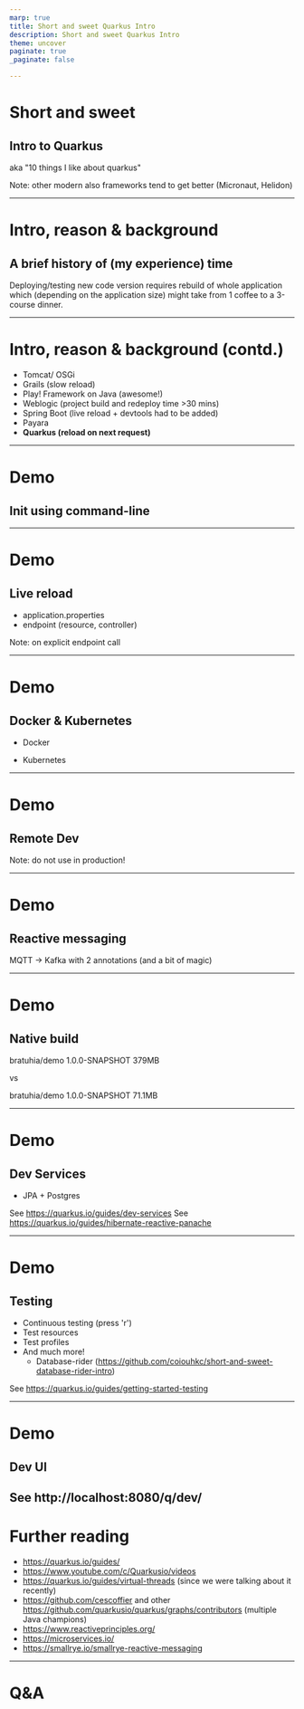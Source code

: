 ```yaml
---
marp: true
title: Short and sweet Quarkus Intro
description: Short and sweet Quarkus Intro
theme: uncover
paginate: true
_paginate: false

---
```


# Short and sweet

## Intro to Quarkus

aka "10 things I like about quarkus" 


Note: other modern also frameworks tend to get better (Micronaut, Helidon)

---

# Intro, reason & background

## A brief history of (my experience) time

Deploying/testing new code version requires rebuild of whole application which (depending on the application size) might take from 1 coffee to a 3-course dinner.

---

# Intro, reason & background (contd.)

* Tomcat/ OSGi
* Grails (slow reload)
* Play! Framework on Java (awesome!)
* Weblogic (project build and redeploy time >30 mins)
* Spring Boot (live reload + devtools had to be added)
* Payara
* __Quarkus (reload on next request)__

---

# Demo

## Init using command-line
<!--
`quarkus create app org.abratuhi.quarkus:demo`
-->
---

# Demo

## Live reload

* application.properties
* endpoint (resource, controller)

Note: on explicit endpoint call

---

# Demo

## Docker & Kubernetes

* Docker

<!--
`quarkus extension add 'container-image-jib'`

`mvn clean package`
-->

* Kubernetes
<!--
`quarkus extension add 'kubernetes'`

`kubectl apply -f target/kubernetes/kubernetes.yml`

`kubectl port-forward svc/demo 9090:80`

`curl localhost:9090/hello -o -`
`kubectl delete -f target/kubernetes/kubernetes.yml`
-->

---

# Demo

## Remote Dev

<!--
* copy `kubernetes.yml` from `target/kubernetes` to `src/main/kubernetes`

* add

```
- name: QUARKUS_LAUNCH_DEVMODE
  value: "true"
```

to `Deployment.spec.template.spec.containers.spec.env`

`kubectl apply -f src/main/kubernetes/kubernetes.yml`

`kubectl port-forward svc/demo 9090:80`

`mvn quarkus:remote-dev`
-->

Note: do not use in production!

---

# Demo

## Reactive messaging

MQTT -> Kafka with 2 annotations (and a bit of magic)

<!--
`quarkus extension add 'quarkus-smallrye-reactive-messaging-mqtt'`

`quarkus extension add 'quarkus-smallrye-reactive-messaging-kafka'`
-->

---

# Demo

## Native build

<!--
`mvn package -Pnative`
-->

bratuhia/demo 1.0.0-SNAPSHOT 379MB

vs

bratuhia/demo 1.0.0-SNAPSHOT 71.1MB

---

# Demo

## Dev Services

* JPA + Postgres

See https://quarkus.io/guides/dev-services
See https://quarkus.io/guides/hibernate-reactive-panache

---

# Demo

## Testing

* Continuous testing (press 'r')
* Test resources
* Test profiles
* And much more!
  * Database-rider (https://github.com/coiouhkc/short-and-sweet-database-rider-intro)

See https://quarkus.io/guides/getting-started-testing

---

# Demo

## Dev UI

See http://localhost:8080/q/dev/
---

# Further reading

* https://quarkus.io/guides/
* https://www.youtube.com/c/Quarkusio/videos
* https://quarkus.io/guides/virtual-threads (since we were talking about it recently)
* https://github.com/cescoffier and other https://github.com/quarkusio/quarkus/graphs/contributors (multiple Java champions)
* https://www.reactiveprinciples.org/
* https://microservices.io/
* https://smallrye.io/smallrye-reactive-messaging

---

# Q&A